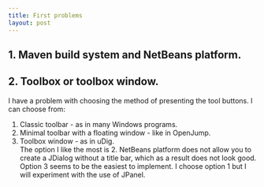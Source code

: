 ```yaml
---
title: First problems
layout: post
---
```


## 1. Maven build system and NetBeans platform.  
## 2. Toolbox or toolbox window.  
I have a problem with choosing the method of presenting the tool buttons.
 I can choose from:
 1. Classic toolbar - as in many Windows programs.
 2. Minimal toolbar with a floating window - like in OpenJump.
 3. Toolbox window - as in uDig.  
 The option I like the most is 2. NetBeans platform does not allow you to create a JDialog without a title bar,
 which as a result does not look good.  Option 3 seems to be the easiest to implement.
  I choose option 1 but I will experiment with the use of JPanel.  
